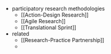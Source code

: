- participatory research methodologies
	- [[Action-Design Research]]
	- [[Agile Research]]
	- [[Translational Sprint]]
- related
	- [[Research-Practice Partnership]]
	-